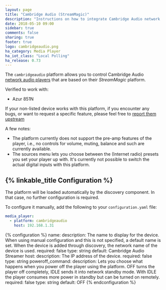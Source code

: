 ```yaml
---
layout: page
title: "Cambridge Audio (StreamMagic)"
description: "Instructions on how to integrate Cambridge Audio network audio players (using their StreamMagic platform) into Home Assistant."
date: 2018-05-10 09:00
sidebar: true
comments: false
sharing: true
footer: true
logo: cambridgeaudio.png
ha_category: Media Player
ha_iot_class: "Local Polling"
ha_release: 0.73
---
```


The `cambridgeaudio` platform allows you to control Cambridge Audio [network audio players](https://www.cambridgeaudio.com/usa/en/products/hi-fi/network-players) that are based on their _StreamMagic_ platform.

Verified to work with:

- Azur 851N

If your non-listed device works with this platform, if you encounter any bugs, or want to request a specific feature, please feel free to [report them upstream](https://github.com/sebk-666/stream_magic)

A few notes:

- The platform currently does not support the pre-amp features of the player, i.e., no controls for volume, muting, balance and such are currently available.
- The sources menu lets you choose between the (Internet radio) presets you set your player up with. It's currently not possible to switch the actual digital inputs with this platform.


## {% linkable_title Configuration %}

The platform will be loaded automatically by the discovery component.
In that case, no further configuration is required.

To configure it manually, add the following to your `configuration.yaml` file:

```yaml
media_player:
  - platform: cambridgeaudio
    host: 192.168.1.31
```

{% configuration %}
name:
  description: The name to display for the device. When using manual configuration and this is not specified, a default name is set. When the device is added through discovery, the network name of the device is used.
  required: false
  type: string
  default: Cambridge Audio Streamer
host:
  description: The IP address of the device.
  required: false
  type: string
poweroff_command:
  description: Lets you choose what happens when you power off the player using the platform. OFF turns the player off completely, IDLE sends it into network standby mode. With IDLE the player consumes more power in standby but can be turned on remotely.
  required: false
  type: string
  default: OFF
{% endconfiguration %}
